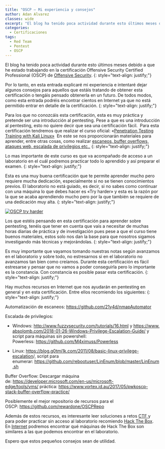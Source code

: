 ```yaml
---
title: "OSCP – Mi experiencia y consejos"
author: Adan Alvarez
classes: wide
excerpt: "El blog ha tenido poca actividad durante esto últimos meses debido a que he estado trabajando en la certificación Offensive Security Certified Professional (OSCP) de Offensive Security."
categories:
  - Certificaciones
tags:
  - Red Team
  - Pentest
  - OSCP
---
```

El blog ha tenido poca actividad durante esto últimos meses debido a que he estado trabajando en la certificación Offensive Security Certified Professional (OSCP) de [Offensive Security](https://www.offensive-security.com/).
{: style="text-align: justify;"}

Por lo tanto, en esta entrada explicaré mi experiencia e intentaré dejar algunos consejos para aquellos que estáis tratando de obtener esta certificación o tengáis pensado obtenerla en un futuro. De todos modos, como esta entrada podréis encontrar cientos en Internet ya que no está permitido entrar en detalle de la certificación.
{: style="text-align: justify;"}

Para los que no conozcáis esta certificación, esta es muy práctica y pretende ser una introducción al pentesting. Pese a que es una introducción al pentesting, esto no quiere decir que sea una certificación fácil.  Para esta certificación tendremos que realizar el curso oficial: «[Penetration Testing Training with Kali Linux»](https://www.offensive-security.com/information-security-training/penetration-testing-training-kali-linux/)  En este se nos proporcionarán materiales para aprender, entre otras cosas, como realizar [escaneos, buffer overflows, ataques web, escalada de privilegios etc..](https://www.offensive-security.com/documentation/penetration-testing-with-kali.pdf)
{: style="text-align: justify;"}

Lo mas importante de este curso es que va acompañado de acceso a un laboratorio en el cuál podremos practicar todo lo aprendido y así preparar el examen.
{: style="text-align: justify;"}

Esta es una muy buena certificación que te permite aprender mucho pero requiere mucha dedicación, especialmente si no se tienen conocimientos previos. El laboratorio no está guiado, es decir, si no sabes como continuar con una máquina lo que debes hacer es «Try harder» y esta es la razón por la que se acaba aprendiendo mucho pero por la que también se requiere de una dedicación muy alta.
{: style="text-align: justify;"}

[![OSCP try harder](https://donttouchmy.net/wp-content/uploads/2019/08/offsec-say-tryharder-798x284-300x107.png)](https://donttouchmy.net/wp-content/uploads/2019/08/offsec-say-tryharder-798x284.png)

Los que estéis pensando en esta certificación para aprender sobre pentesting, tenéis que tener en cuenta que vais a necesitar de muchas horas diarias de práctica y de investigación pues pese a que el curso tiene buenos materiales, estos solo nos dan la base para que nosotros sigamos investigando más técnicas y mejorándolas.
{: style="text-align: justify;"}

Es muy importante que vayamos tomando nuestras notas según avanzamos en el laboratorio y sobre todo, no estresarnos si en el laboratorio no avanzamos tan bien como creíamos. Durante esta certificación es fácil estresarse y pensar que no vamos a poder conseguirla pero lo importante es la constancia. Con constancia es posible pasar esta certificación.
{: style="text-align: justify;"}

Hay muchos recursos en Internet que nos ayudarán en pentesting en general y en esta certificación. Entre ellos recomiendo los siguientes:
{: style="text-align: justify;"}

Automatización de escaneos: <https://github.com/21y4d/nmapAutomator>

Escalada de privilegios:

-   Windows: <http://www.fuzzysecurity.com/tutorials/16.html> y <https://www.absolomb.com/2018-01-26-Windows-Privilege-Escalation-Guide/> y script para máquinas sin powershell: Powerless: <https://github.com/M4ximuss/Powerless>

-   Linux: <https://blog.g0tmi1k.com/2011/08/basic-linux-privilege-escalation>/, script para enumerar: <https://github.com/rebootuser/LinEnum/blob/master/LinEnum.sh>

Buffer Overflow: Descargar máquina de: <https://developer.microsoft.com/en-us/microsoft-edge/tools/vms/> práctica: <https://www.vortex.id.au/2017/05/pwkoscp-stack-buffer-overflow-practice/>

Posiblemente el mejor repositorio de recursos para el OSCP: <https://github.com/rewardone/OSCPRepo>

Además de estos recursos, es interesante leer soluciones a retos [CTF ](https://donttouchmy.net/tag/ctf/)y para poder practicar sin acceso al laboratorio recomiendo [Hack The Box](http://www.hackthebox.eu/). En [Internet](https://www.reddit.com/r/oscp/comments/alf4nf/oscp_like_boxes_on_hack_the_box_credit_tj_null_on/) podremos encontrar qué máquinas de Hack The Box son similares a las que podemos encontrar en el laboratorio.

Espero que estos pequeños consejos sean de utilidad.